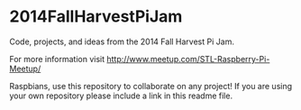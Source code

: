 2014FallHarvestPiJam
====================

Code, projects, and ideas from the 2014 Fall Harvest Pi Jam. 

For more information visit http://www.meetup.com/STL-Raspberry-Pi-Meetup/

Raspbians, use this repository to collaborate on any project!  If you are using your own repository please include a link in this readme file.
